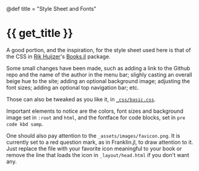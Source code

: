 @def title = "Style Sheet and Fonts"

# {{ get_title }}

A good portion, and the inspiration, for the style sheet used here is that of the CSS in [Rik Huijzer](https://github.com/rikhuijzer)'s [Books.jl](https://github.com/JuliaBooks/Books.jl) package.

Some small changes have been made, such as adding a link to the Github repo and the name of the author in the menu bar; slighly casting an overall beige hue to the site; adding an optional background image; adjusting the font sizes; adding an optional top navigation bar; etc.

Those can also be tweaked as you like it, in [`_css/basic.css`](/css/basic.css).

Important elements to notice are the colors, font sizes and background image set in `:root` and `html`, and the fontface for code blocks, set in `pre code kbd samp`.

One should also pay attention to the `_assets/images/favicon.png`. It is currently set to a red question mark, as in Franklin.jl, to draw attention to it. Just replace the file with your favorite icon meaningful to your book or remove the line that loads the icon in `_layout/head.html` if you don't want any.
